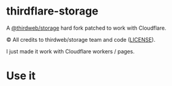# thirdflare-storage

A [@thirdweb/storage](https://github.com/thirdweb-dev/js/tree/main/packages/storage) hard fork patched to work with Cloudflare.

© All credits to thirdweb/storage team and code ([LICENSE](https://github.com/thirdweb-dev/js/blob/main/packages/storage/LICENSE)).

I just made it work with Cloudflare workers / pages.

# Use it
